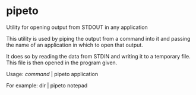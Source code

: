 # pipeto
Utility for opening output from STDOUT in any application

This utility is used by piping the output from a command into it and passing the name of an application in which to open that output.

It does so by reading the data from STDIN and writing it to a temporary file. This file is then opened in the program given.

Usage: *command* | pipeto application

For example: dir | pipeto notepad
